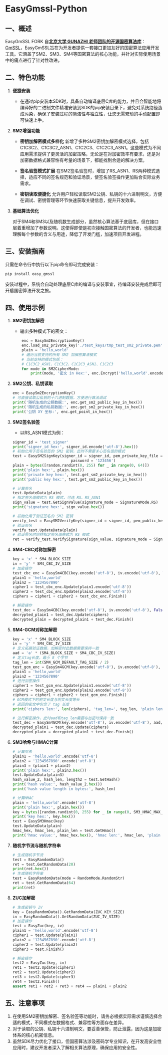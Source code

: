 # EasyGmssl-Python

## 一、概述

EasyGmSSL  FORK 自<u>**北京大学 GUNAZHI 老师团队的开源国密算法库**</u>： [GmSSL](https://github.com/guanzhi/GmSSL)，EasyGmSSL旨在为开发者提供一套接口更加友好的国密算法应用开发工具。它涵盖了SM2、SM3、SM4等国密算法的核心功能，并针对实际使用场景中的痛点进行了针对性改进。

## 二、特色功能

1. **便捷安装**
    - 在通过pip安装本SDK时，具备自动编译底层C库的能力，并且会智能地将编译好的二进制文件精准安装到SDK的pip安装目录下，避免对系统路径造成污染，确保了安装过程的简洁性与独立性，让您无需繁琐的手动配置即可快速上手。
    
2. **SM2增强功能**
    - **密钥加解密模式多样化**
      新增了多种SM2密钥加解密模式选择，包括C1C3C2、C1C3C2_ASN1、C1C2C3、C1C2C3_ASN1。这些模式为不同应用需求提供了更灵活的加密策略，无论是在对加密效率有要求，还是对加密数据格式兼容性有考量的场景下，都能找到合适的解决方案。
      
    - **签名验签模式扩展**
      在SM2签名验签时，增加了RS_ASN1、RS两种模式选择，适应不同的签名规范和验证场景，使签名验签操作更加贴合实际业务需求。
      
    - **密钥读取便捷化**
      允许用户轻松读取SM2公钥、私钥的十六进制明文，方便在调试、密钥管理等环节快速获取关键信息，提升开发效率。
    
3. **基础算法优化**
   
   对于SM4和SM3以及随机数生成部分，虽然核心算法基于底层库，但在接口层着重增加了参数说明。这使得即使是初次接触国密算法的开发者，也能迅速理解每个参数的含义与用途，降低了开发门槛，加速项目开发进程。

## 三、安装指南

只需在命令行中执行以下pip命令即可完成安装：

```bash
pip install easy_gmssl
```

安装过程中，系统会自动处理底层C库的编译与安装事宜，待编译安装完成后即可开启国密算法开发之旅。

## 四、使用示例

1. **SM2密钥加解密**
    - 输出多种模式下的密文：
   ```python
       enc = EasySm2EncryptionKey()
       enc.load_sm2_private_key('./test_keys/tmp_test_sm2_private.pem', '123456')
       plain = 'hello,world'
       # 遍历当前支持的所有 SM2 加解密算法模式
       # 当前支持的模式包括：
       # C1C3C2_ASN1、C1C3C2、C1C2C3_ASN1、C1C2C3
       for mode in SM2CipherMode:
           print(mode, '密文 in Hex:', enc.Encrypt('hello,world'.encode('utf-8'), mode, SM2CipherFormat.HexStr))
   
   ```
2. **SM2公钥、私钥读取**
   ```python
   enc = EasySm2EncryptionKey()
   # 可直接读取公私钥的十六进制数据，方便进行算法调试
   print('随机生成的公钥数据:', enc.get_sm2_public_key_in_hex())
   print('随机生成的私钥数据:', enc.get_sm2_private_key_in_hex())
   print('公钥 XY 坐标:', enc.get_point_in_hex())
   ```
3. **SM2签名验签**
    
   - 以RS_ASN1模式为例：
   ```python
   signer_id = 'test_signer'
   print('signer_id hex:', signer_id.encode('utf-8').hex())
   # 初始化用于签名验签的 SM2 密钥，此时不需要关心签名值的模式
   test = EasySM2SignKey(signer_id = signer_id, pem_private_key_file = './test_keys/tmp_test_sm2_private.pem',
                             password = '123456')
   plain = bytes([random.randint(0, 255) for _ in range(0, 64)])
   print('plain hex:', plain.hex())
   print('private key hex:', test.get_sm2_private_key_in_hex())
   print('public key hex:', test.get_sm2_public_key_in_hex())
   
   # 计算签名
   test.UpdateData(plain)
   # 指定签名值模式为 RS 模式，可选 RS、RS_ASN1
   sign_value = test.GetSignValue(signature_mode = SignatureMode.RS)
   print('signature hex:', sign_value.hex())
   
   # 初始化用于验证签名的 SM2 密钥
   verify_test = EasySM2VerifyKey(signer_id = signer_id, pem_public_key_file = './test_keys/tmp_test_sm2_public.pem')
   # 验证签名
   verify_test.UpdateData(plain)
   # 验证签名时同样指定签名值格式为 RS 模式
   ret = verify_test.VerifySignature(sign_value, signature_mode = SignatureMode.RS)
   
   ```

4.   **SM4-CBC对称加解密**

     ```python
     key = 'x' * SM4_BLOCK_SIZE
     iv = 'y' * SM4_CBC_IV_SIZE
     # 加密操作
     test_cbc_enc = EasySm4CBC(key.encode('utf-8'), iv.encode('utf-8'), True)
     plain1 = 'hello,world'
     plain2 = '1234567890'
     cipher1 = test_cbc_enc.Update(plain1.encode('utf-8'))
     cipher2 = test_cbc_enc.Update(plain2.encode('utf-8'))
     ciphers = cipher1 + cipher2 + test_cbc_enc.Finish()
     
     # 解密操作
     test_dec = EasySm4CBC(key.encode('utf-8'), iv.encode('utf-8'), False)
     decrypted_plain1 = test_dec.Update(ciphers)
     decrypted_plain = decrypted_plain1 + test_dec.Finish()
     ```

5.   **SM4-GCM对称加解密**

     ```python
     key = 'x' * SM4_BLOCK_SIZE
     iv = 'y' * SM4_CBC_IV_SIZE
     # 定义拓展验证数据，加解密时此数据需要保持一致
     aad = 'a' * (SM4_BLOCK_SIZE + SM4_CBC_IV_SIZE)
     # 定义tag长度，最小 8 个字节
     tag_len = int(SM4_GCM_DEFAULT_TAG_SIZE / 2)
     test_gcm_enc = EasySm4GCM(key.encode('utf-8'), iv.encode('utf-8'), aad, tag_len, True)
     plain1 = 'hello,world'
     plain2 = '1234567890'
     # 进行加密操作
     cipher1 = test_gcm_enc.Update(plain1.encode('utf-8'))
     cipher2 = test_gcm_enc.Update(plain2.encode('utf-8'))
     ciphers = cipher1 + cipher2 + test_gcm_enc.Finish()
     # GCM模式下的密文长度与明文长度等长
     # 返回的密文中包含了 tag 长度
     print('ciphers len:', len(ciphers), 'tag_len=', tag_len, 'plain len:', len(plain1 + plain2))
     
     # 进行解密操作，此时aad和tag_len需要与加密时保持一致
     test_dec = EasySm4GCM(key.encode('utf-8'), iv.encode('utf-8'), aad, tag_len, False)
     decrypted_plain1 = test_dec.Update(ciphers)
     decrypted_plain = decrypted_plain1 + test_dec.Finish()
     ```

6.   **SM3哈希与HMAC计算**

     ```python
     # 计算哈希
     plain1 = 'hello,world'.encode('utf-8')
     plain2 = '1234567890'.encode('utf-8')
     plain3 = (plain1 + plain2)
     print('plain hex:', plain3.hex())
     test.UpdateData(plain3)
     hash_value_2, hash_len, length2 = test.GetHash()
     print('hash value:', hash_value_2.hex())
     print('hash value length in bytes:', hash_len)
     
     # 计算HMAC
     plain = 'hello,world'.encode('utf-8')
     print('plain hex:', plain.hex())
     key = bytes([random.randint(0, 255) for _ in range(0, SM3_HMAC_MAX_KEY_SIZE)])
     print('key hex:', key.hex())
     test = EasySM3Hmac(key)
     test.UpdateData(plain)
     hmac_hex, hmac_len, plain_len = test.GetHmac()
     print('hmac value:', hmac_hex.hex(), 'hmac len:', hmac_len, 'plain len:', plain_len)
     ```

7.   **随机字节流与随机字符串**

     ```python
     # 生成随机字节流
     test = EasyRandomData()
     ret = test.GetRandomData(20)
     print(ret.hex())
     # 生成随机字符串
     test = EasyRandomData(mode = RandomMode.RandomStr)
     ret = test.GetRandomData(64)
     print(ret)
     ```

8.   **ZUC加解密**

     ```python
     # 生成密钥与 IV
     key = EasyRandomData().GetRandomData(ZUC_KEY_SIZE)
     iv = EasyRandomData().GetRandomData(ZUC_IV_SIZE)
     # 加密操作
     test = EasyZuc(key, iv)
     plain1 = 'hello,world'.encode('utf-8')
     cipher1 = test.Update(plain1)
     plain2 = '1234567890'.encode('utf-8')
     cipher2 = test.Update(plain2)
     cipher3 = test.Finish()
     
     # 解密操作
     test2 = EasyZuc(key, iv)
     ret1 = test2.Update(cipher1)
     ret2 = test2.Update(cipher2)
     ret3 = test2.Update(cipher3)
     ret4 = test2.Finish()
     assert ret1 + ret2 + ret3 + ret4 == plain1 + plain2
     ```

     

## 五、注意事项

1. 在使用SM2密钥加解密、签名验签等功能时，请务必根据实际需求谨慎选择合适的模式，不同模式在数据格式、兼容性等方面存在差异。
2. 对于读取的公钥、私钥十六进制明文，要妥善保管，防止泄露，因为这是加密体系的核心机密信息。
3. 虽然SDK尽力优化了接口，但国密算法涉及密码学专业知识，在开发高安全性应用时，建议开发者深入了解相关算法原理，确保应用的安全性。
